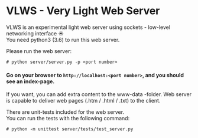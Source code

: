 # VLWS - Very Light Web Server

VLWS is an experimental light web server using sockets - low-level networking interface :sunny:  
You need python3 (3.6) to run this web server.

Please run the web server:
```
# python server/server.py -p <port number>
```

#### Go on your browser to ``http://localhost:<port number>``, and you should see an index-page.

If you want, you can add extra content to the www-data -folder.
Web server is capable to deliver web pages (.htm / .html / .txt) to the client.

There are unit-tests included for the web server.  
You can run the tests with the following command:
```
# python -m unittest server/tests/test_server.py
```
